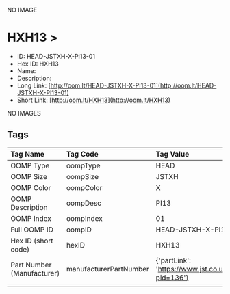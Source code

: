 


  
NO IMAGE  
# HXH13 > 

- ID: HEAD-JSTXH-X-PI13-01
- Hex ID: HXH13
- Name: 
- Description: 
- Long Link: [http://oom.lt/HEAD-JSTXH-X-PI13-01](http://oom.lt/HEAD-JSTXH-X-PI13-01)
- Short Link: [http://oom.lt/HXH13](http://oom.lt/HXH13)
  
NO IMAGES  
## Tags
  

|Tag Name|Tag Code|Tag Value|
| :--- | :--- | :--- |
|OOMP Type|oompType|HEAD|
|OOMP Size|oompSize|JSTXH|
|OOMP Color|oompColor|X|
|OOMP Description|oompDesc|PI13|
|OOMP Index|oompIndex|01|
|Full OOMP ID|oompID|HEAD-JSTXH-X-PI13-01|
|Hex ID (short code)|hexID|HXH13|
|Part Number (Manufacturer)|manufacturerPartNumber|{'partLink': 'https://www.jst.co.uk/productSeries.php?pid=136'}|
||||
